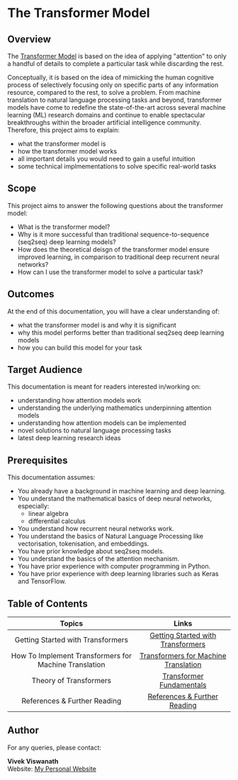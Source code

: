 # The Transformer Model



## Overview

The [Transformer Model](http://papers.nips.cc/paper/7181-attention-is-all-you-need.pdf) is based on the idea of applying "attention" to only a handful of details to complete a particular task while discarding the rest.   

Conceptually, it is based on the idea of mimicking the human cognitive process of selectively focusing only on specific parts of any information resource, compared to the rest, to solve a problem. From machine translation to natural language processing tasks and beyond, transformer models have come to redefine the state-of-the-art across several machine learning (ML) research domains and continue to enable spectacular breakthroughs within the broader artificial intelligence community. Therefore, this project aims to explain:

* what the transformer model is
* how the transformer model works
* all important details you would need to gain a useful intuition
* some technical implmementations to solve specific real-world tasks



## Scope

This project aims to answer the following questions about the transformer model:

* What is the transformer model?
* Why is it more successful than traditional sequence-to-sequence (seq2seq) deep learning models?
* How does the theoretical deisgn of the transformer model ensure improved learning, in comparison to traditional deep recurrent neural networks?
* How can I use the transformer model to solve a particular task?



## Outcomes 

At the end of this documentation, you will have a clear understanding of:

* what the transformer model is and why it is significant
* why this model performs better than traditional seq2seq deep learning models
* how you can build this model for your task



## Target Audience

This documentation is meant for readers interested in/working on:
* understanding how attention models work
* understanding the underlying mathematics underpinning attention models
* understanding how attention models can be implemented
* novel solutions to natural language processing tasks
* latest deep learning research ideas



## Prerequisites

This documentation assumes:

* You already have a background in machine learning and deep learning. 
* You understand the mathematical basics of deep neural networks, especially:
  * linear algebra
  * differential calculus
* You understand how recurrent neural networks work.
* You understand the basics of Natural Language Processing like vectorisation, tokenisation, and embeddings.
* You have prior knowledge about seq2seq models.
* You understand the basics of the attention mechanism.
* You have prior experience with computer programming in Python.
* You have prior experience with deep learning libraries such as Keras and TensorFlow.



## Table of Contents

| Topics | Links |
| :------:| :-----: |
| Getting Started with Transformers| [Getting Started with Transformers](/The%20Transformer%20Model/Getting%20Started.md)
| How To Implement Transformers for Machine Translation | [Transformers for Machine Translation](/The%20Transformer%20Model/How%20to%20use%20Transformers%20for%20Translation.md)
| Theory of Transformers| [Transformer Fundamentals](/The%20Transformer%20Model/Important%20Concepts.md)
| References & Further Reading | [References & Further Reading](/The%20Transformer%20Model/References%20and%20Further%20Reading.md)


  

## Author

For any queries, please contact:  

**Vivek Viswanath**  
Website: [My Personal Website](https://vivekviswa.squarespace.com/)




